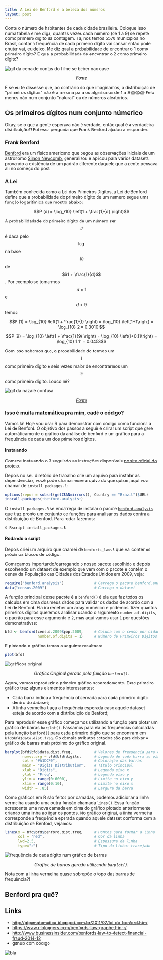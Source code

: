 ```yaml
---
title: A Lei de Benford e a beleza dos números
layout: post
---
```


Conte o número de habitantes de cada cidade brasileira. Coloque isso numa tabela e me diga, quantas vezes cada número (de 1 a 9) se repete como primeiro dígito da contagem. Tá, nós temos 5570 municípios no Brasil, contar a frequência de cada primeiro dígito vai cansar então pode chutar vai, eu deixo. Me diz qual a probabilidade de encontrar o 1 como primeiro dígito? E qual a probabilidade de encontrar o 2 como primeiro dígito?

![gif da cena de contas do filme se beber nao case](https://media.giphy.com/media/BmmfETghGOPrW/giphy.gif)
<center>
<a href="https://media.giphy.com/media/BmmfETghGOPrW/giphy.gif">
<i>Fonte</i>
</a>
</center>

E se eu te dissesse que, ao contrário do que imaginamos, a distribuição de "primeiros digitos" não é a mesma para os algarismos de 1 a 9  😱😱😱  Pelo menos não num conjunto "natural" ou de números aleatórios.

## Os primeiros dígitos num conjunto númerico
Okay, se o que a gente esperava não é verdade, então qual é a verdadeira distribuição?! Foi essa pergunta que Frank Benford ajudou a responder. 

### Frank Benford
[Benford](https://en.wikipedia.org/wiki/Frank_Benford) era um físico americano que pegou as observações iniciais de um astronomo [Simon Newcomb](https://en.wikipedia.org/wiki/Simon_Newcomb), generalizou e aplicou para vários datasets provando a existência de um padrão diferente daquele que a gente pensava ali no começo do post.

### A Lei
Também conhecida como a Lei dos Primeiros Dígitos, a Lei de Benford define que a probabilidade do primeiro dígito de um número segue uma função logaritímica que mostro abaixo:

$$P (d) =  \log_{10} \left(1 + \frac{1}{d} \right)$$

A probabilidadade do primeiro dígito de um número ser $$d$$ é dada pelo $$\log$$ na base $$10$$ de $$1 + \frac{1}{d}$$. Por exemplo se tomarmos $$ d = 1 $$ e $$ d = 9 $$ temos:

$$P (1) =  \log_{10} \left(1 + \frac{1}{1} \right) = \log_{10} \left(1+1\right) = \log_{10} 2 = 0.3010 $$

$$P (9) =  \log_{10} \left(1 + \frac{1}{9} \right) = \log_{10} \left(1+0.11\right) = \log_{10} 1.11 = 0.0453$$

Com isso sabemos que, a probabilidade de termos um $$1$$ como primeiro dígito é seis vezes maior de encontrarmos um $$9$$ como primeiro dígito. Louco né?

![gif da nazaré confusa](https://media.giphy.com/media/l44QkVjrTiBgettq8/giphy.gif)
<center>
<a href="https://media.giphy.com/media/l44QkVjrTiBgettq8/giphy.gif">
<i>Fonte</i>
</a>
</center>

### Isso é muita matemática pra mim, cadê o código?
Vamos lá! Hoje vou usar R para demonstrar com código como funciona a Lei de Benford. O objetivo dos passos a seguir é crirar um script que gere automáticamente o gráfico da análise de benford e um gráfico para a frequência de cada um dos primeiros dígitos.

#### Instalando
Comece instalando o R seguindo as instruções disponíveis [no site oficial do projeto](https://cran.r-project.org/).

Depois no seu diretório de trabalho crie um arquivo para instalar as dependencias, você pode chamar esse arquivo do que quiser, aqui vou chamar de `install_packages.R`:

~~~ r
options(repos = subset(getCRANmirrors(), Country == "Brazil")$URL)
install.packages("benford.analysis")
~~~

O `install_packages.R` se encarrega de instalar o pacote [`benford.analysis`](https://github.com/carloscinelli/benford.analysis) que traz pronto um conjunto de funções para analisar os dados contra a distribuição de Benford. Para rodar fazemos:

~~~ console
$ Rscript install_packages.R
~~~

#### Rodando o script
Depois criei um arquivo que chamei de `benfords_law.R` que vai conter os próximos blocos de código.

Começamos importando/carregando o nosso pacote escolhido e depois escolhendo um dataset de exemplo que vem com o pacote e contém o censo da População das Cidades dos Estados Unidos em  2009, veja:

~~~ r
require("benford.analysis")              # Carrega o pacote benford.analysis
data("census.2009")                      # Carrega o dataset 
~~~

A função principal desse pacote é a `benford()` é ela que faz todos os calculos em cima dos meus dados para validar os dados de acordo com a Lei de Benford. Ela irá receber um array numérico e podemos dizer quantos primeiros dígitos queremos análisar usando o argumento `number.of.digits`, o padrão para esse argumento é `2`, mas aqui vamos usar `1` por questões demonstrativas:

~~~ r
bfd <- benford(census.2009$pop.2009,     # Coluna com o censo por cidade em 2009
               number.of.digits = 1)     # Número de Primeiros Dígitos para analisar
~~~

E plotando o gráfico temos o seguinte resultado:

~~~ r
plot(bfd)
~~~

![gráficos original](https://raw.githubusercontent.com/jtemporal/talks/master/benfords-law/benford-population-us.png)
<center>
<i>Gráfico Original gerado pela função <code class="highlighter-rouge">benford()</code>.</i>
</center>

Agora, vamos reproduzir o primeiro gráfico separadamente. Esse primeiro gráfico traz alguns elementos interessantes:

- Cada barra indica a frequência observada para cada primeiro dígito dentro do dataset;
- A linha vermelha traça a frequência esperada caso aquele dataset esteja de acordo com a distribuição de Benford;

Para reproduzir esse gráfico começamos utilizando a função para plotar um gráfico de barras `barplot()`. Passamos para ela as frequências calculadas pela função `benford()` para cada primeiro dígito que se encontram em `bfd$bfd$data.dist.freq`. Os demais atributos setados são para deixar o gráfico de barras mais próximo do gráfico original.
~~~ r
barplot(bfd$bfd$data.dist.freq,          # Valores de frequencia para cada barra
        names.arg = bfd$bfd$digits,      # Legenda de cada barra no eixo x
        col = "#A1DCF0",                 # Coloração das barras
        main = "Digits Distribution",    # Título principal
        xlab = "Digits",                 # Legenda eixo x
        ylab = "Freq",                   # Legenda eixo y
        ylim = range(0:6000),            # Limite no eixo y
        xlim = range(0:10),              # Limite no eixo x
        width = .85)                     # Largura da barra
~~~

Como gráficos em R são feitos por camadas, podemos adicionar a linha vermelha usando uma outra função chamada `lines()`. Essa função acrescenta uma nova camada em cima do gráfico plotado anteriormente criando uma linha ao ligar os pontos. No gráfico original, a linha vermelha corresponde a frequência eperada quando aquele dataset conforma com a distribuição de Benford, vejamos:

~~~ r
lines(x = bfd$bfd$benford.dist.freq,     # Pontos para formar a linha
      col = "red",                       # Cor da linha
      lwd=2.5,                           # Espessura da linha
      type="c")                          # Tipo da linha: tracejado
~~~

![frequência de cada dígito num gráfico de barras](https://raw.githubusercontent.com/jtemporal/talks/master/benfords-law/digits-distribution-population-us.png)
<center>
<i>Gráfico de barras gerado utilizando <code class="highlighter-rouge">barplot()</code>.</i>
</center>

Nota com a linha vermelha quase sobrepõe o topo das barras de frequência?!

## Benford pra quê?





## Links
- http://gigamatematica.blogspot.com.br/2011/07/lei-de-benford.html
- https://www.r-bloggers.com/benfords-law-graphed-in-r/
- http://www.businessinsider.com/benfords-law-to-detect-financial-fraud-2014-12
- github com codigo

![bla](https://media.giphy.com/media/d6WWh3Em7kWHu/giphy.gif)
